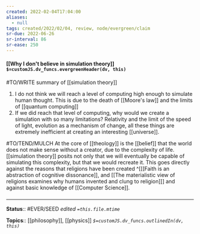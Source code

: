 ```yaml
---
created: 2022-02-04T17:04:00 
aliases:
  - null
tags: created/2022/02/04, review, node/evergreen/claim
sr-due: 2022-06-26
sr-interval: 86
sr-ease: 250
---
```


#### [[Why I don't believe in simulation theory]] `$=customJS.dv_funcs.evergreenHeader(dv, this)`

#TO/WRITE summary of [[simulation theory]]

1. I do not think we will reach a level of computing high enough to simulate human thought. 
This is due to the death of [[Moore's law]] and the limits of [[quantum computing]]
1. If we did reach that level of computing, why would we create a simulation with so many limitations?
Relativity and the limit of the speed of light, evolution as a mechanism of change, all these things are extremely inefficient at creating an interesting [[universe]].

#TO/TEND/MULCH 
At the core of [[theology]] is the [[belief]] that the world does not make sense without a creator, due to the complexity of life. 
[[simulation theory]] posits not only that we will eventually be capable of simulating this complexity, but that we would recreate it.
This goes directly against the reasons that religions have been created
^[[[Faith is an abstraction of cognitive dissonance]], and [[The materialistic view of religions examines why humans invented and clung to religion]]]
and against basic knowledge of [[Computer Science]].

### <hr class="footnote"/>

**Status**:: #EVER/SEED 
*edited `=this.file.mtime`*

**Topics**:: [[philosophy]], [[physics]]
*`$=customJS.dv_funcs.outlinedIn(dv, this)`*
